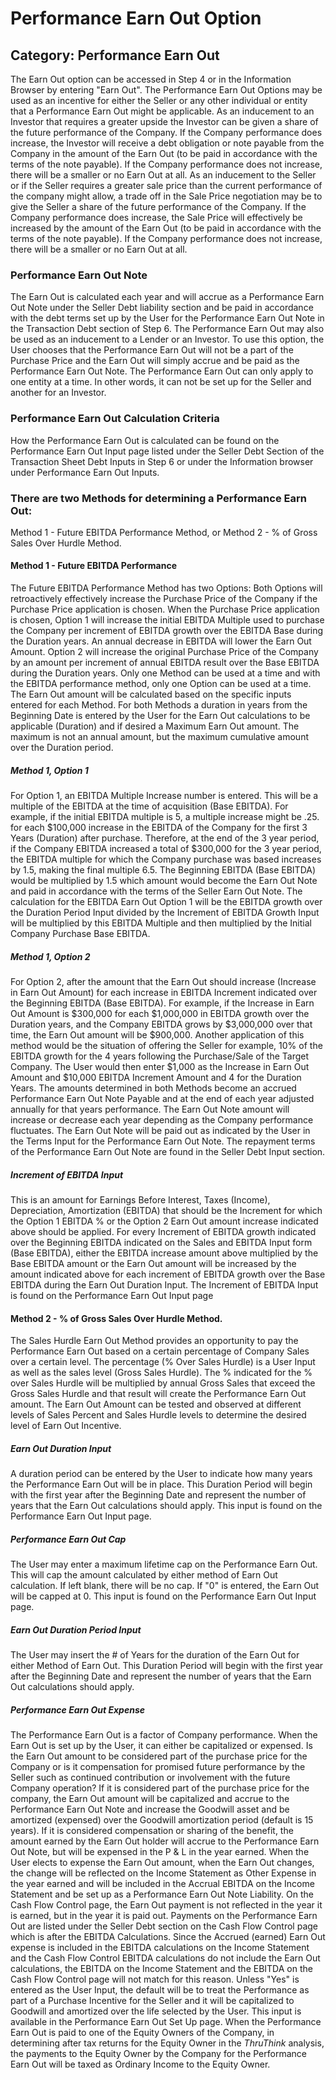 # Performance Earn Out Option
## Category: Performance Earn Out
The Earn Out option can be accessed in Step 4 or in the Information Browser by entering "Earn Out".
The Performance Earn Out Options may be used as an incentive for either the Seller or any other individual or entity that a Performance Earn Out might be applicable.
As an inducement to an Investor that requires a greater upside the Investor can be given a share of the future performance of the Company. If the Company performance does increase, the Investor will receive a debt obligation or note payable from the Company in the amount of the Earn Out (to be paid in accordance with the terms of the note payable). If the Company performance does not increase, there will be a smaller or no Earn Out at all.
As an inducement to the Seller or if the Seller requires a greater sale price than the current performance of the company might allow, a trade off in the Sale Price negotiation may be to give the Seller a share of the future performance of the Company. If the Company performance does increase, the Sale Price will effectively be increased by the amount of the Earn Out (to be paid in accordance with the terms of the note payable). If the Company performance does not increase, there will be a smaller or no Earn Out at all.
### Performance Earn Out Note
The Earn Out is calculated each year and will accrue as a Performance Earn Out Note under the Seller Debt liability section and be paid in accordance with the debt terms set up by the User for the Performance Earn Out Note in the Transaction Debt section of Step 6.
The Performance Earn Out may also be used as an inducement to a Lender or an Investor. To use this option, the User chooses that the Performance Earn Out will not be a part of the Purchase Price and the Earn Out will simply accrue and be paid as the Performance Earn Out Note.
The Performance Earn Out can only apply to one entity at a time. In other words, it can not be set up for the Seller and another for an Investor.
### Performance Earn Out Calculation Criteria
How the Performance Earn Out is calculated can be found on the Performance Earn Out Input page listed under the Seller Debt Section of the Transaction Sheet Debt Inputs in Step 6 or under the Information browser under Performance Earn Out Inputs.
### There are two Methods for determining a Performance Earn Out: 
Method 1 - Future EBITDA Performance Method, or 
Method 2 - % of Gross Sales Over Hurdle Method.
#### Method 1 - Future EBITDA Performance
The Future EBITDA Performance Method has two Options: Both Options will retroactively effectively increase the Purchase Price of the Company if the Purchase Price application is chosen. When the Purchase Price application is chosen, Option 1 will increase the initial EBITDA Multiple used to purchase the Company per increment of EBITDA growth over the EBITDA Base during the Duration years. An annual decrease in EBITDA will lower the Earn Out Amount. Option 2 will increase the original Purchase Price of the Company by an amount per increment of annual EBITDA result over the Base EBITDA during the Duration years.
Only one Method can be used at a time and with the EBITDA performance method, only one Option can be used at a time.
The Earn Out amount will be calculated based on the specific inputs entered for each Method. For both Methods a duration in years from the Beginning Date is entered by the User for the Earn Out calculations to be applicable (Duration) and if desired a Maximum Earn Out amount. The maximum is not an annual amount, but the maximum cumulative amount over the Duration period.
##### Method 1, Option 1
For Option 1, an EBITDA Multiple Increase number is entered. This will be a multiple of the EBITDA at the time of acquisition (Base EBITDA). For example, if the initial EBITDA multiple is 5, a multiple increase might be .25. for each $100,000 increase in the EBITDA of the Company for the first 3 Years (Duration) after purchase. Therefore, at the end of the 3 year period, if the Company EBITDA increased a total of $300,000 for the 3 year period, the  EBITDA multiple for which the Company purchase was based increases by 1.5, making the final multiple 6.5. The Beginning EBITDA (Base EBITDA) would be multiplied by 1.5 which amount would become the Earn Out Note and paid in accordance with the terms of the Seller Earn Out Note.
The calculation for the EBITDA Earn Out Option 1 will be the EBITDA growth over the Duration Period Input divided by the Increment of EBITDA Growth Input will be multiplied by this EBITDA Multiple and then multiplied by the Initial Company Purchase Base EBITDA.
##### Method 1, Option 2
For Option 2, after the amount that the Earn Out should increase (Increase in Earn Out Amount) for each increase in EBITDA Increment indicated over the Beginning EBITDA (Base EBITDA).
For example, if the Increase in Earn Out Amount is $300,000 for each $1,000,000 in EBITDA growth over the Duration years, and the Company EBITDA grows by $3,000,000 over that time, the Earn Out amount will be $900,000.
Another application of this method would be the situation of offering the Seller for example, 10% of the EBITDA growth for the 4 years following the Purchase/Sale of the Target Company. The User would then enter $1,000 as the Increase in Earn Out Amount and $10,000 EBITDA Increment Amount and 4 for the Duration Years.
The amounts determined in both Methods become an accrued Performance Earn Out Note Payable and at the end of each year adjusted annually for that years performance. The Earn Out Note amount will increase or decrease each year depending as the Company performance fluctuates. The Earn Out Note will be paid out as indicated by the User in the Terms Input for the Performance Earn Out Note.
The repayment terms of the Performance Earn Out Note are found in the Seller Debt Input section.
##### Increment of EBITDA Input
This is an amount for Earnings Before Interest, Taxes (Income), Depreciation, Amortization (EBITDA) that should be the Increment for which the Option 1 EBITDA % or the Option 2 Earn Out amount increase indicated above should be applied. For every Increment of EBITDA growth indicated over the Beginning EBITDA indicated on the Sales and EBITDA Input form (Base EBITDA), either the EBITDA increase amount above multiplied by the Base EBITDA amount or the  Earn Out amount will be increased by the amount indicated above for each increment of EBITDA growth over the Base EBITDA during the Earn Out Duration Input. The Increment of EBITDA Input is found on the Performance Earn Out Input page
#### Method 2 - % of Gross Sales Over Hurdle Method.
The Sales Hurdle Earn Out Method provides an opportunity to pay the Performance Earn Out based on a certain percentage of Company Sales over a certain level. The percentage (% Over Sales Hurdle) is a User Input as well as the sales level (Gross Sales Hurdle).
The % indicated for the % over Sales Hurdle will be multiplied by annual Gross Sales that exceed the Gross Sales Hurdle and that result will create the Performance Earn Out amount.
The Earn Out Amount can be tested and observed at different levels of Sales Percent and Sales Hurdle levels to determine the desired level of Earn Out Incentive.
##### Earn Out Duration Input
A duration period can be entered by the User to indicate how many years the Performance Earn Out will be in place. This Duration Period will begin with the first year after the Beginning Date and represent the number of years that the Earn Out calculations should apply. This input is found on the Performance Earn Out Input page.
##### Performance Earn Out Cap
The User may enter a maximum lifetime cap on the Performance Earn Out. This will cap the amount calculated by either method of Earn Out calculation. If left blank, there will be no cap. If "0" is entered, the Earn Out will be capped at 0. This input is found on the Performance Earn Out Input page.
##### Earn Out Duration Period Input
The User may insert the # of Years for the duration of the Earn Out for either Method of Earn Out. This Duration Period will begin with the first year after the Beginning Date and represent the number of years that the Earn Out calculations should apply.
##### Performance Earn Out Expense
The Performance Earn Out is a factor of Company performance. When the Earn Out is set up by the User, it can either be capitalized or expensed.
Is the Earn Out amount to be considered part of the purchase price for the Company or is it compensation for promised future performance by the Seller such as continued contribution or involvement with the future Company operation?
If it is considered part of the purchase price for the company, the Earn Out amount will be capitalized and accrue to the Performance Earn Out Note and increase the Goodwill asset and be amortized (expensed) over the Goodwill amortization period (default is 15 years).
If it is considered compensation or sharing of the benefit, the amount earned by the Earn Out holder will accrue to the Performance Earn Out Note, but will be expensed in the P & L in the year earned.
When the User elects to expense the Earn Out amount, when the Earn Out changes, the change will be reflected on the Income Statement as Other Expense in the year earned and will be included in the Accrual EBITDA on the Income Statement and be set up as a Performance Earn Out Note Liability. On the Cash Flow Control page, the Earn Out payment is not reflected in the year it is earned, but in the year it is paid out. Payments on the Performance Earn Out are listed under the Seller Debt section on the Cash Flow Control page which is after the EBITDA Calculations. Since the Accrued (earned) Earn Out expense is included in the EBITDA calculations on the Income Statement and the Cash Flow Control EBITDA calculations do not include the Earn Out calculations, the EBITDA on the Income Statement and the EBITDA on the Cash Flow Control page will not match for this reason.
Unless "Yes" is entered as the User Input, the default will be to treat the Performance as part of a Purchase Incentive for the Seller and it will be capitalized to Goodwill and amortized over the life selected by the User. This input is available in the Performance Earn Out Set Up page.
When the Performance Earn Out is paid to one of the Equity Owners of the Company, in determining after tax returns for the Equity Owner in the *ThruThink* analysis, the payments to the Equity Owner by the Company for the Performance Earn Out will be taxed as Ordinary Income to the Equity Owner.
